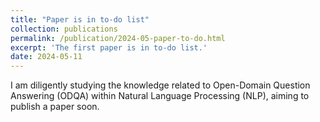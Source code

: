 ```yaml
---
title: "Paper is in to-do list"
collection: publications
permalink: /publication/2024-05-paper-to-do.html
excerpt: 'The first paper is in to-do list.'
date: 2024-05-11
---
```


I am diligently studying the knowledge related to Open-Domain Question Answering (ODQA) within Natural Language Processing (NLP), aiming to publish a paper soon.
